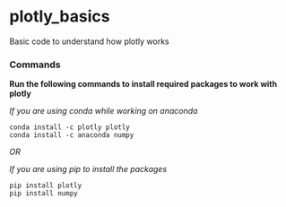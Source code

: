 # plotly_basics
Basic code to understand how plotly works

### Commands
**Run the following commands to install required packages to work with plotly**

*If you are using conda while working on anaconda*
```
conda install -c plotly plotly  
conda install -c anaconda numpy
```

*OR*

*If you are using pip to install the packages*
```
pip install plotly
pip install numpy
```